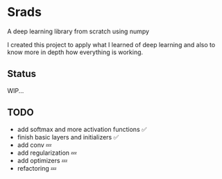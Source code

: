 # Srads
A deep learning library from scratch using numpy

I created this project to apply what I learned of deep learning and also to know more in depth how everything is working.

## Status

WIP...

## TODO

- add softmax and more activation functions ✅
- finish basic layers and initializers ✅
- add conv 💤
- add regularization 💤
- add optimizers  💤
- refactoring 💤

